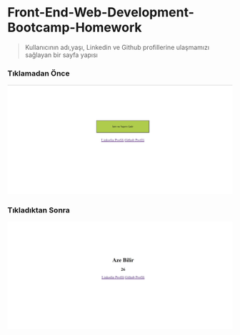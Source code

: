 # Front-End-Web-Development-Bootcamp-Homework
> Kullanıcının adı,yaşı, Linkedin ve Github profillerine ulaşmamızı sağlayan bir sayfa yapısı

### Tıklamadan Önce

![Markdown Resim](beforeClick.jpg)

### Tıkladıktan Sonra

![Markdown Resim](afterClick.jpg)
